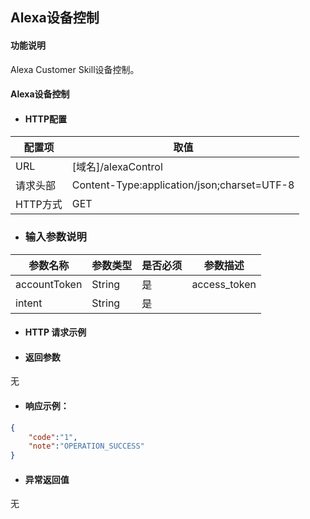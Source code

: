 ## Alexa设备控制

#### 功能说明

Alexa Customer Skill设备控制。



#### Alexa设备控制

* #### HTTP配置

| 配置项 | 取值 |
| --- | --- |
| URL | \[域名\]/alexaControl |
| 请求头部 | Content-Type:application/json;charset=UTF-8 |
| HTTP方式 | GET|

* ### 输入参数说明

| 参数名称 | 参数类型 | 是否必须 | 参数描述 |
| --- | --- | --- | --- |
| accountToken| String| 是 | access_token|
| intent| String| 是 |  |



* #### HTTP 请求示例



* #### 返回参数

无

* #### 响应示例：

```json
{
    "code":"1",
    "note":"OPERATION_SUCCESS"
}
```


* #### 异常返回值

无

